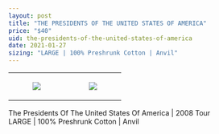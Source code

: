 ```yaml
---
layout: post
title: "THE PRESIDENTS OF THE UNITED STATES OF AMERICA"
price: "$40"
uid: the-presidents-of-the-united-states-of-america
date: 2021-01-27
sizing: "LARGE | 100% Preshrunk Cotton | Anvil"
---
```




<table style="width:100%;"><tr><td style="vertical-align:top;">
      <figure class="tmblr-full" data-orig-height="2048" data-orig-width="1365" data-orig-src="https://concertshirts.netlify.app/shirts/0028/0028-01.jpg"><img src="https://64.media.tumblr.com/43eb2b30c22a49685286a3dc5d22c5d6/3f7202dccdb4a357-c3/s540x810/ca20c2711fbbaa3a28ccf2e99317362ae05683cc.jpg" data-orig-height="2048" data-orig-width="1365" data-orig-src="https://concertshirts.netlify.app/shirts/0028/0028-01.jpg"/></figure></td>
    <td style="vertical-align:top;">
      <figure class="tmblr-full" data-orig-height="2048" data-orig-width="1365" data-orig-src="https://concertshirts.netlify.app/shirts/0028/0028-02.jpg"><img src="https://64.media.tumblr.com/740e06a753c861622749fd62b58edebd/3f7202dccdb4a357-b8/s540x810/21eb1f65affee8f895a7a772ae711ec116ad05b5.jpg" data-orig-height="2048" data-orig-width="1365" data-orig-src="https://concertshirts.netlify.app/shirts/0028/0028-02.jpg"/></figure></td>
  </tr></table><p>
  The Presidents Of The United States Of America | 2008 Tour<br/>LARGE | 100% Preshrunk Cotton | Anvil
</p>
